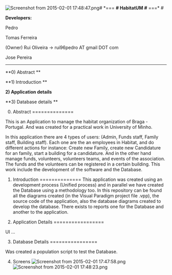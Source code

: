 ![Screenshot from 2015-02-01 17:48:47.png](https://bitbucket.org/repo/qXE7EM/images/1992983337-Screenshot%20from%202015-02-01%2017:48:47.png)# \*=== **# HabitatUM #** ===\* #

**Developers:**

Pedro

Tomas Ferreira

(Owner) Rui Oliveira  -> rui96pedro AT gmail DOT com

Jose Pereira

--------------

**0) Abstract **

**1) Introduction **

**2) Application details**

**3) Database details **


0) Abstract
==============

This is an Application to manage the habitat organization of Braga - Portugal. And was created for a practical work in University of Minho.

In this application there are 4 types of users: (Admin, Funds staff, Family staff, Building staff). Each one are the an employees in Habitat, and do different actions for instance: Create new Family, create new Candidature for an family, start a building for a candidature.
And in the other hand manage funds, volunteers, volunteers teams, and events of the association. The funds and the volunteers can be registered in a certain building.
This work include the development of the software and the Database.

1) Introduction
==============
This application was created using an development process (Unified process) and in parallel we have created the Database using a methodology too.
In this repository can be found all the diagrams created (in the Visual Paradigm project file .vpp), the source code of the application, also the database diagrams created to develop the database.
There exists to reports one for the Database and another to the application.

2) Application Details
=================

UI
...


3) Database Details
================

Was created a population script to test the Database.

4) Screens
![Screenshot from 2015-02-01 17:47:58.png](https://bitbucket.org/repo/qXE7EM/images/2518148790-Screenshot%20from%202015-02-01%2017:47:58.png)![Screenshot from 2015-02-01 17:48:23.png](https://bitbucket.org/repo/qXE7EM/images/4289054303-Screenshot%20from%202015-02-01%2017:48:23.png)